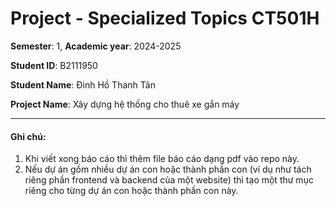 # Project - Specialized Topics CT501H

**Semester**: 1, **Academic year**: 2024-2025

**Student ID**: B2111950

**Student Name**: Đinh Hồ Thanh Tân

**Project Name**: Xây dựng hệ thống cho thuê xe gắn máy

---

#### Ghi chú:

1. Khi viết xong báo cáo thì thêm file báo cáo dạng pdf vào repo này.
2. Nếu dự án gồm nhiều dự án con hoặc thành phần con (ví dụ như tách riêng phần frontend và backend của một website) thì tạo một thư mục riêng cho từng dự án con hoặc thành phần con này.
